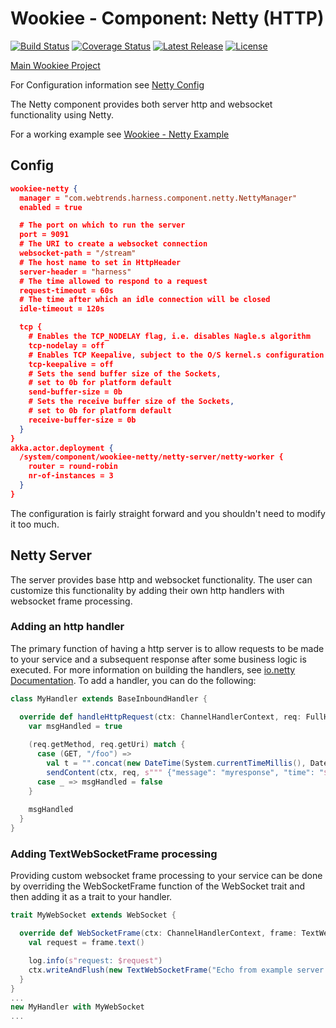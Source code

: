 # Wookiee - Component: Netty (HTTP)

[![Build Status](https://travis-ci.org/Webtrends/wookiee-netty.svg?branch=master)](https://travis-ci.org/Webtrends/wookiee-netty) [![Coverage Status](https://coveralls.io/repos/Webtrends/wookiee-netty/badge.svg?branch=master&service=github)](https://coveralls.io/github/Webtrends/wookiee-netty?branch=master) [![Latest Release](https://img.shields.io/github/release/webtrends/wookiee-netty.svg)](https://github.com/Webtrends/wookiee-netty/releases) [![License](http://img.shields.io/:license-Apache%202-red.svg)](http://www.apache.org/licenses/LICENSE-2.0.txt)

[Main Wookiee Project](https://github.com/Webtrends/wookiee)

For Configuration information see [Netty Config](docs/config.md)

The Netty component provides both server http and websocket functionality using Netty.

For a working example see [Wookiee - Netty Example](example-netty)

## Config
```json
wookiee-netty {
  manager = "com.webtrends.harness.component.netty.NettyManager"
  enabled = true

  # The port on which to run the server
  port = 9091
  # The URI to create a websocket connection
  websocket-path = "/stream"
  # The host name to set in HttpHeader
  server-header = "harness"
  # The time allowed to respond to a request
  request-timeout = 60s
  # The time after which an idle connection will be closed
  idle-timeout = 120s

  tcp {
    # Enables the TCP_NODELAY flag, i.e. disables Nagle.s algorithm
    tcp-nodelay = off
    # Enables TCP Keepalive, subject to the O/S kernel.s configuration
    tcp-keepalive = off
    # Sets the send buffer size of the Sockets,
    # set to 0b for platform default
    send-buffer-size = 0b
    # Sets the receive buffer size of the Sockets,
    # set to 0b for platform default
    receive-buffer-size = 0b
  }
}
akka.actor.deployment {
  /system/component/wookiee-netty/netty-server/netty-worker {
    router = round-robin
    nr-of-instances = 3
  }
}
```

The configuration is fairly straight forward and you shouldn't need to modify it too much.

## Netty Server
The server provides base http and websocket functionality.  The user can customize this functionality by adding their own http handlers with websocket frame processing.

### Adding an http handler
The primary function of having a http server is to allow requests to be made to your service and a subsequent response after some business logic is executed. For more information on building the handlers, see [io.netty Documentation](http://io.netty/wiki). To add a handler, you can do the following:
```Scala
class MyHandler extends BaseInboundHandler {

  override def handleHttpRequest(ctx: ChannelHandlerContext, req: FullHttpRequest) : Boolean =  {
    var msgHandled = true
    
    (req.getMethod, req.getUri) match {
      case (GET, "/foo") =>
        val t = "".concat(new DateTime(System.currentTimeMillis(), DateTimeZone.UTC).toString)
        sendContent(ctx, req, s""" {"message": "myresponse", "time": "$t"} """, "application/json")
      case _ => msgHandled = false
    }
    
    msgHandled
  }
}
```

### Adding TextWebSocketFrame processing
Providing custom websocket frame processing to your service can be done by overriding the WebSocketFrame function of the WebSocket trait and then adding it as a trait to your handler.
```Scala
trait MyWebSocket extends WebSocket {

  override def WebSocketFrame(ctx: ChannelHandlerContext, frame: TextWebSocketFrame): Unit = {
    val request = frame.text()

    log.info(s"request: $request")
    ctx.writeAndFlush(new TextWebSocketFrame("Echo from example server: ".concat(request.toString)))
  }
}
...
new MyHandler with MyWebSocket
...
```


